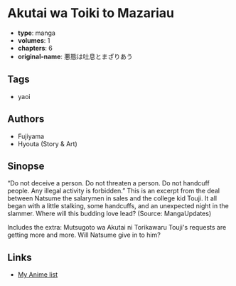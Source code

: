 # Akutai wa Toiki to Mazariau

-   **type**: manga
-   **volumes**: 1
-   **chapters**: 6
-   **original-name**: 悪態は吐息とまざりあう

## Tags

-   yaoi

## Authors

-   Fujiyama
-   Hyouta (Story & Art)

## Sinopse

“Do not deceive a person. Do not threaten a person. Do not handcuff people. Any illegal activity is forbidden.” This is an excerpt from the deal between Natsume the salarymen in sales and the college kid Touji. It all began with a little stalking, some handcuffs, and an unexpected night in the slammer. Where will this budding love lead? (Source: MangaUpdates)

Includes the extra: Mutsugoto wa Akutai ni Torikawaru
Touji's requests are getting more and more. Will Natsume give in to him?

## Links

-   [My Anime list](https://myanimelist.net/manga/205/Akutai_wa_Toiki_to_Mazariau)

